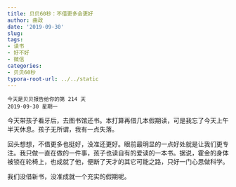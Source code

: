```yaml
---
title: 贝贝60秒：不借更多会更好
author: 曲政
date: '2019-09-30'
slug: 
tags:
- 读书
- 好不好
- 微信
categories:
- 贝贝60秒
typora-root-url: ../../static
---
```


```
今天是贝贝报告给你的第 214 天
2019-09-30 星期一
```

今天带孩子看牙后，去图书馆还书。本打算再借几本假期读，可是我忘了今天上午半天休息。孩子无所谓，我有一点失落。

回头想想，不借更多也挺好，没准还更好。眼前最明显的一点好处就是让我们更专注。我只做一直在做的一件事，孩子也读自有的爱读的一本书。据说，霍金的身体被锁在轮椅上，也成就了他，便断了天才的其它可能之路，只好一门心思做科学。

我们没借新书，没准成就一个充实的假期呢。